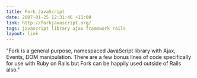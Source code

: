 ```yaml
---
title: Fork JavaScript
date: 2007-01-25 12:31:46 +11:00
link: http://forkjavascript.org/
tags: javascript library ajax framework rails
layout: link
---
```

"Fork is a general purpose, namespaced JavaScript library with Ajax, Events, DOM manipulation. There are a few bonus lines of code specifically for use with Ruby on Rails but Fork can be happily used outside of Rails also."
